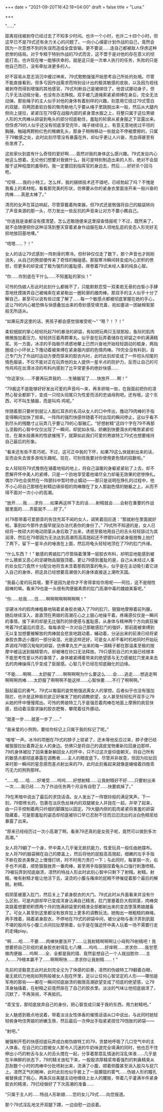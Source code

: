 +++
date = "2021-09-20T16:42:18+04:00"
draft = false
title = "Luna."

+++

“……”

距离视线被剥夺已经过去了不知多少时间。也许一个小时，也许二十四个小时，但这早已不是79式还有余力关心的问题了。一向小心缜密计划作战的自己，竟然会因为一次意想不到的失误而造成全盘皆输。更不要说……连自己都被敌人俘虏这种悲惨的结局。对于专精于特别作战的79式而言，这不啻于是对他的存在意义的彻底打击。也许现在唯一能够庆幸的，就是这只是一次单人执行的任务，失败的只是他自己而已，没有牵扯进更多的人。

好不容易从意志消沉中缓过神来，79式勉勉强强开始思考自己所处的处境。尽管不能直接看到，但多亏因作战需求而特别设计出的极其敏感的皮肤，以及因为视线被剥夺而得到增强的其他感官，79式判断自己是被绑住了。他尝试挪动身子，但几乎无法动摇分毫，也没有办法挣脱。双手被几道绳索紧紧绑缚在身后，完全无法动弹。那些绳子的主人似乎对他的身体有着别样的兴趣，刻意用它绕过79式雪白的双腿，将两团柔软白皙的臀肉勒地几乎要从绳子里跳脱出来一般，然后从大腿内侧向上提拉，紧紧压在79穿在战服内部的紧身潜水服之上，将整只属于这位男娘人形的大肉棒从卵袋到龟头的部分彻底勒住，羞耻的轮廓从紧身服之下显露出来。但俘虏79的人似乎还没有彻底享受完毕，绳子继续往上，有意无意地抚过平坦的胸脯，触碰两颗粉红色的稚嫩乳头，那身子稍稍移动一些就会不停被摩擦的，只属于79敏感之处，此时此刻尽管没有暴露在外，却似乎更让人兴奋，充血得甚至有些发疼了。

这些家伙到底有什么奇怪的爱好啊……竟然对我的身体这么感兴趣。79式发自内心地这么想着。无论他们想要对我做什么，我可是特别制造出来的人形，绝对不会屈服于这种程度的羞辱的。我一定要回到指挥官的身边去，然后……好好杀个回马枪。

“哎呀……我的小特工。怎么样，我的捆绑技术还不错吧，已经勃起了吗？不愧是我看上的素材呢。看看那完美的形状，仿佛要从你的紧身衣里面涨开来一般兴奋的肉棒……真是太棒了。”

清亮的女声在耳边响起，尽管穿戴着拘束器，但79式还是勉强将自己的脑袋转向了声音来源的那一头，尽力发出一些反抗的声音来让对方不要小瞧自己。

“你连我是谁都没有摸清楚，怎么还敢随便来这里探查情报呢？不过，既然来了，就不会随便把你这种淫荡到整天穿着紧身作战服在敌人领地乱逛的变态人形完好无损地放回基地噢。”

“唔嗯……？！”

女人的话让79式感到一阵刺骨的寒冷。但秒钟仅仅走了数下，那个声音也才刚刚消失，从自己的胯部便传来了奇怪的触碰感。那股寒冷瞬间转变成内心淤积的愤怒，但更多的却变成了极为强烈的羞耻感，席卷着79式未经人事的纯良心智。

“你……你到底在干什么……不知羞耻的家伙！”

可怜的伪娘人形此时此刻什么都做不了，只能默默忍受一双柔若无骨的白皙小手肆意地抚摸拨弄自己被绳索在紧紧勒出一圈轮廓的雌肉棒。那双手的主人似乎十分了解自己，甚至可以说有些过度了解了……每一个敏感点都被彻底掌握在她的手心，这让79的内心被恐惧与快感叠加出来的奇妙感受填充着，宛如塞进一团破棉絮那般无所适从。

“如果玩弄这里的话，男孩子都会感觉很难受呢～” “嗯？！？！”

柔软细腻的掌心轻轻托起79的暴涨的卵袋，有如把玩两只玉球那般，鱼际的肌肉微微施加着压力，轻轻挤压着两颗睾丸，似乎是在玩弄着储存在卵袋之中的满满精浆。另一方面，冰凉的手指极尽诱惑地攀上已然兴奋地开始轻轻跳动的棍身，两指圈成小小环状上下撸动着被束缚在紧身服内部的色情肉棒。79完全没有料到，自己专门为了作战时运动方便而穿来的胶衣内衬，此时此刻却变成了一件彻头彻尾的情色服装，不仅不能对正在玩弄他的女人提供一星半点的防护力，反而让自己的可怜鸡鸡在丝滑冰凉的布料内感到了比平常更多的绝妙快感……

“你这家伙……不要再玩弄我的……生殖器官了……快放开……啊！”

“79酱这不是能够好好发出可爱的声音吗～来，再多娇喘一些，在我面前把你的凛然心智全都卸下，变成一只彻头彻尾只为性爱而活的忠诚母狗吧。还有哦，这个东西，可不叫生殖器，而是叫鸡·鸡呢。”

伴随着那只要听到就让人面红耳赤的名词从女人的口中传出，撸动79肉棒的手指变得瞬间加快了频率。一阵阵的强烈快感伴随着不时出现的瞬间停止，这似乎看不到尽头的残酷寸止玩弄几乎要让79的心智融汇。“好想射精”这四个字在79不再那么坚毅的心智中仅仅出现了一瞬间，却犹如永恒。娇嫩到快要滴水的嘴唇紧紧咬住，在潮水般袭来的性欲摧残下，就算如此我们可爱的男娘特工79式也想要维持自己最后的形象。

“看来还有些不乖巧呢。不过，这可正中我的下怀，如果79这么快就射出来的话，反而会失去很多游戏乐趣呢。现在，可别怪我要对你使用更色情的招数啦。”

女人轻轻将79式推倒在铺着地毯的地上，将自己温暖的身躯紧紧贴了上去，却不愿解开怀中美人的紧缚，只是一个劲地享受着他竭尽全力却毫无效果的悲惨挣扎。偶尔79也会突然在一阵颤抖中暂时停止蠕动——那只是说明在挣扎的过程中，他不小心将自己那根在射精边缘徘徊的肉棒蹭在了女人那副色情的魅躯之上，从而不得不面对一次小小的高潮。

“放开……我……求你……如果再这样下去的话……射精就会……会射在重要的作战服里面的……弄脏就不……好了。”

对79那带着可爱颤音的告饶充耳不闻的女人，调笑着回应道：“那就射在里面就好啦。事到如今那件衣服早就没办法代表你的身份了。” 79式所不知道的是，女人已经将一枚硕大的电动阴茎从身后取了出来，诱惑至极地用自己的舌头轻轻舔过为其润滑，然后在79那因为无法达到高潮而高高翘起还不停颤抖的紧身服翘臀上拍打了两下，留下一星半点的唾液在上面，然后将龟头轻轻地顶在了79的肛门外缘。

“什么东西？！” 敏感的男娘肛门尽管隔着薄薄一层胶衣布料，却明显地能感到被什么猥亵又恶心的坚硬物品狠狠顶着。更让79感到羞耻的是，自己从未经过人事的处女肛穴竟然十分配合地将含未含着那假阴茎的龟头，似乎是在主动吸引着它进入自己的身体，把这具已经想要高潮很久的身体直接送上潮吹天国。

“我最心爱的玩具哦，要不是因为是你才不舍得拿给你用呢——阿拉，这不是相性超棒的嘛。看来79也是一头很有肉便器素质的肛门高潮中毒的雌娘美畜呢。”

“你……给我……住……啊啊啊啊啊啊啊啊！”

坚硬冰冷的假肉棒粗暴地隔着紧身胶衣捅入了79的肛穴，狠狠地摩擦着前列腺，随后继续深入，直直顶在男娘的高潮花心之上狠心地操干着。疼痛感仅仅是一瞬间的事情，接下来的却是无比强烈的排便感与羞耻感，从身体与精神两个方向疯狂摧垮着79式最后的意志。每每承受一次对自己那敏感肛门的强奸，那前面被束缚到无以复加想要被解放的肉棒就会悲哀地跳动着，蛹动着，分泌出来的前液已经将紧身胶衣靠近小腹的一部分染湿。光是这样还好，可是女人却不看时机地同时开始玩弄调戏79那沉甸甸的卵袋，仿佛睾丸生产出来的每一滴精子都在那温柔至极的按摩中被运送到输精管内，却被堵在铃口无法释放。79只感到自己的大脑已经根本不能思考性爱以外的事情了，身体被紧缚着带来的绝望感与无力感被肛穴里来来去去的肉棒操得几乎变成了臣服感。心智几乎已经在彻底融化的边缘。

“不能……啊啊……太舒服了……啊啊啊啊为什么要这么……会……逃走……想逃走啊啊啊啊肉棒……太舒服了啊啊啊不能这样……心智快要……不行了啊啊啊。”

鼓起最后的勇气，79式以匍匐的姿势勉强逃离女人的掌控。后者似乎也没有强加阻拦，也许是这种抵抗欲正好催发了她的调教欲望，女人甚至轻轻松开双手让79从她的怀中慢慢爬出。可怜的男娘特工几乎是强忍着肉棒在地面上摩擦的疯狂快感，扭动着淫靡求操的胶衣肥臀，攀爬着往外挪动。

“就差一步……就差一步了……”

“我亲爱的小狗狗，要给你标记上只属于我的标记了呢。”

‘喀噔’一声。冰冷的项圈在79式的脖子上锁紧了，还未等他反应过来，脖子便已经被狠狠拉扯着靠近女人的身边。仿佛只是将自己的调皮宠物重新拉回身边那样，79的身体被拉了回来重新躺回女人的怀中，只不过这次是仰面朝天，将自己所有的敏感点都彻底暴露在调教者……主人的眼皮底下。尽管并非故意，但因为拉扯回来时那一瞬间的窒息感而差点射出来的79，此时此刻看起来就像是蜷缩着四肢乖巧无力的狗狗那样。

“……哈……哈……好难受……呜呜……好想射精……让我射精好不好……只要射出来一次……我已经……为了作战任务两个月没有自慰了……快要疯掉了。”

79在黑暗中说出了最后的求饶话语。女人发出了一阵银铃般的满足笑声。下一刻，79那修长的，包裹在淡灰色丝袜内的双腿被女人并拢在一起，并举了起来，由一只手控制着两只纤细的脚踝加以固定。79大腿内侧的肌肉紧紧将害羞的卵袋隐藏着，可是那羞耻的姿态却彻底被铃口早已忍耐不住而汩汩流出的淡白色精浆给暴露了出来。

“原来已经经历过一次小高潮了啊。看来79还真的是女孩子呢，竟然可以做到多次高潮。”

女人将79翻了一个身，怀中美人几乎毫无抵抗能力，性爱玩具一般任由她摆布。女人将79的脑袋搁在自己的膝盖上，然后将他的屁股高高翘起，细嫩的左手手指不断在胶衣美臀之上慢慢打转，时不时用力责打一下；与此同时，每掌掴一次，右手也不闲着，顺势狠狠挫弄一番肉棒，甚至用手指狠狠捏着龟头口强行刺激喷精。79被玩弄到彻底崩溃，凛然的特战人形此时此刻心智中只剩下了射精。射精。射精。唯有射精才能让他活下去，滚烫的小腹与瘙痒的屁眼不停催促着那个最后的解脱。射精。

假阴茎被塞入肛门，然后关上了紧身胶衣的大门。79式此时从外面看来并没有什么区别，可是内部却早已变成浑身沾满自己精液，肛门里塞着巨大假阴茎，肉棒突突跳着想要把积攒两个月的饱满卵袋里的精液全部都射出来的变态堕落男娘雌畜了。可女人甚至到这里都没有放弃加上更多的调教玩法。她掏出一根粗糙的麻绳，两手拽着，隔着紧身胶衣，不停地在79式的卵袋中间，被分泌物与香汗弄到肮脏不堪的股间与小腹三点间拉扯摩擦着，似乎是在强迫怀中美人玩着一场不需要行走的走绳play。

“啊……哈……不要……肉棒快要涨开了……让我射精啊啊啊让小母狗79射精吧！我想要把自己珍视的紧身胶衣射得乱七八糟……呜呜……好痒啊……求求你……我甘愿做肉便器……呜啊……全、全都是我的错、竟然妄想自己一个人就战胜你……主人……79根本赢不了……啊啊啊快……求求你让我射精……！”

先前的坚毅意志此时此刻完全沦为了快感的前奏，凛然的伪娘特工79翻着白眼，毫无抵抗力地宛如狗狗般被女人抱在怀里，足以让任何心智坚定的人形——哪怕是军用的那些——都在一瞬间彻底崩溃的极限高潮欲望变成了彻底的绝望感，让79浑身抽搐着，在射精之前竟然尿在了自己的胶衣里。淡淡的气味让他彻底崩溃了，沉默了，不再哭闹，不再抵抗。

“乖宝宝，那彻底放弃自己的身份，把心智变成只属于我的东西，用力射精吧。”

女人魅惑到极点地说着，带着淡淡女性体香的催情话语从口中说出，与此同时她轻轻俯身吻住男娘的娇嫩玉唇，然后最后一次伸出手指紧紧捏住79饱胀的卵袋——

“射吧。”

被强制开苞的快感彻底玩弄成白痴伪娘特工的79，贪婪地呼吸了几口空气中的主人体香。在自己的口腔被女人那令人沉迷的牛奶味道完全填满的同时，他也忍不住伸出小巧的粉舌与女人的舌头搅在一起，分享着那意乱情迷的淫乱体液……几乎是在半麻醉的状态下，79的精关放松下来，一股股浓厚精浆带着强烈的刺鼻精臭从忍耐数个小时的肉棒中分批喷射出来，流满了小腹，顺着侧腹甚至淌入股沟与屁穴上。凛然正气的眼神，此时此刻也似乎披上了一层朦胧的雾气……伪娘人形的瞳孔被替换成了桃心，两条灰丝美腿主动地缠绕上女人的腰肢，带着几乎灌满半件紧身胶衣的精液，79已经做好了下次高潮的准备……

“只属于主人的……特战人形新娘……您的女儿79式……向您报道。

那个79式淫乱地叉开双腿下蹲，一边自慰一边说着。